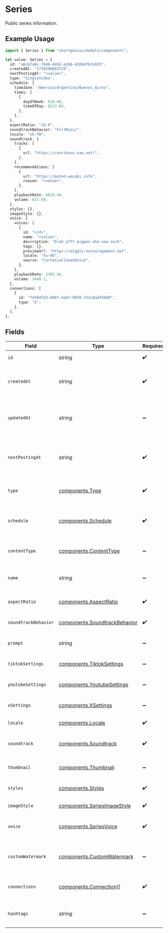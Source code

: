 # Series

Public series information.

## Example Usage

```typescript
import { Series } from "shortgenius/models/components";

let value: Series = {
  id: "a6cb7a8c-7849-4492-a266-420047b7e025",
  createdAt: "1736590883724",
  nextPostingAt: "<value>",
  type: "SingleVideo",
  schedule: {
    timeZone: "America/Argentina/Buenos_Aires",
    times: [
      {
        dayOfWeek: 618.89,
        timeOfDay: 8213.04,
      },
    ],
  },
  aspectRatio: "16:9",
  soundtrackBehavior: "FullMusic",
  locale: "zh-TW",
  soundtrack: {
    tracks: [
      {
        url: "https://courteous-saw.net/",
      },
    ],
    recommendations: [
      {
        url: "https://muted-wasabi.info",
        reason: "<value>",
      },
    ],
    playbackRate: 6019.44,
    volume: 633.69,
  },
  styles: {},
  imageStyle: {},
  voice: {
    voices: [
      {
        id: "<id>",
        name: "<value>",
        description: "blah pfft pigpen aha now ouch",
        tags: {},
        previewUrl: "https://wiggly-encouragement.net",
        locale: "hu-HU",
        source: "CartesiaClonedVoice",
      },
    ],
    playbackRate: 2305.94,
    volume: 3440.1,
  },
  connections: [
    {
      id: "f43947d3-698f-4abf-9650-232c8ad35b60",
      type: "X",
    },
  ],
};
```

## Fields

| Field                                                                          | Type                                                                           | Required                                                                       | Description                                                                    |
| ------------------------------------------------------------------------------ | ------------------------------------------------------------------------------ | ------------------------------------------------------------------------------ | ------------------------------------------------------------------------------ |
| `id`                                                                           | *string*                                                                       | :heavy_check_mark:                                                             | Unique ID of the series.                                                       |
| `createdAt`                                                                    | *string*                                                                       | :heavy_check_mark:                                                             | Date and time (ISO 8601) when the series was created.                          |
| `updatedAt`                                                                    | *string*                                                                       | :heavy_minus_sign:                                                             | Date and time (ISO 8601) when the series was last updated.                     |
| `nextPostingAt`                                                                | *string*                                                                       | :heavy_check_mark:                                                             | Date and time (ISO 8601) when the next video will be posted.                   |
| `type`                                                                         | [components.Type](../../models/components/type.md)                             | :heavy_check_mark:                                                             | Type of the series (e.g., automatically generated).                            |
| `schedule`                                                                     | [components.Schedule](../../models/components/schedule.md)                     | :heavy_check_mark:                                                             | The publishing schedule for the video series.                                  |
| `contentType`                                                                  | [components.ContentType](../../models/components/contenttype.md)               | :heavy_minus_sign:                                                             | Indicates the type of content in this series.                                  |
| `name`                                                                         | *string*                                                                       | :heavy_minus_sign:                                                             | User-friendly name for the series.                                             |
| `aspectRatio`                                                                  | [components.AspectRatio](../../models/components/aspectratio.md)               | :heavy_check_mark:                                                             | Aspect ratio of the series videos.                                             |
| `soundtrackBehavior`                                                           | [components.SoundtrackBehavior](../../models/components/soundtrackbehavior.md) | :heavy_check_mark:                                                             | Behavior of the soundtrack.                                                    |
| `prompt`                                                                       | *string*                                                                       | :heavy_minus_sign:                                                             | A custom topic for the series.                                                 |
| `tiktokSettings`                                                               | [components.TiktokSettings](../../models/components/tiktoksettings.md)         | :heavy_minus_sign:                                                             | Settings for the TikTok platform.                                              |
| `youtubeSettings`                                                              | [components.YoutubeSettings](../../models/components/youtubesettings.md)       | :heavy_minus_sign:                                                             | Settings for the YouTube platform.                                             |
| `xSettings`                                                                    | [components.XSettings](../../models/components/xsettings.md)                   | :heavy_minus_sign:                                                             | Settings for the X/Twitter platform.                                           |
| `locale`                                                                       | [components.Locale](../../models/components/locale.md)                         | :heavy_check_mark:                                                             | Locale of the video series.                                                    |
| `soundtrack`                                                                   | [components.Soundtrack](../../models/components/soundtrack.md)                 | :heavy_check_mark:                                                             | Soundtrack configuration for the series.                                       |
| `thumbnail`                                                                    | [components.Thumbnail](../../models/components/thumbnail.md)                   | :heavy_minus_sign:                                                             | Thumbnail for the series.                                                      |
| `styles`                                                                       | [components.Styles](../../models/components/styles.md)                         | :heavy_check_mark:                                                             | Styles for the series videos.                                                  |
| `imageStyle`                                                                   | [components.SeriesImageStyle](../../models/components/seriesimagestyle.md)     | :heavy_check_mark:                                                             | Image style for series.                                                        |
| `voice`                                                                        | [components.SeriesVoice](../../models/components/seriesvoice.md)               | :heavy_check_mark:                                                             | Voice configuration for the series.                                            |
| `customWatermark`                                                              | [components.CustomWatermark](../../models/components/customwatermark.md)       | :heavy_minus_sign:                                                             | Custom watermark for the series (paid plans only).                             |
| `connections`                                                                  | [components.Connection](../../models/components/connection.md)[]               | :heavy_check_mark:                                                             | Publishing connections for the series.                                         |
| `hashtags`                                                                     | *string*                                                                       | :heavy_minus_sign:                                                             | List of custom hashtags for the series.                                        |